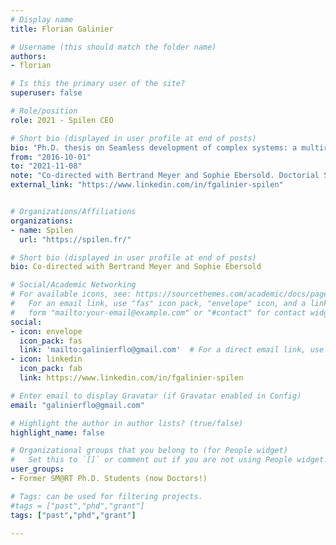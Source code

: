 ```yaml
---
# Display name
title: Florian Galinier

# Username (this should match the folder name)
authors:
- florian

# Is this the primary user of the site?
superuser: false

# Role/position
role: 2021 - Spilen CEO

# Short bio (displayed in user profile at end of posts)
bio: "Ph.D. thesis on Seamless development of complex systems: a multirequirements approach"
from: "2016-10-01"
to: "2021-11-08"
note: "Co-directed with Bertrand Meyer and Sophie Ebersold. Doctorial School Grant"
external_link: "https://www.linkedin.com/in/fgalinier-spilen"


# Organizations/Affiliations
organizations:
- name: Spilen
  url: "https://spilen.fr/"

# Short bio (displayed in user profile at end of posts)
bio: Co-directed with Bertrand Meyer and Sophie Ebersold

# Social/Academic Networking
# For available icons, see: https://sourcethemes.com/academic/docs/page-builder/#icons
#   For an email link, use "fas" icon pack, "envelope" icon, and a link in the
#   form "mailto:your-email@example.com" or "#contact" for contact widget.
social:
- icon: envelope
  icon_pack: fas
  link: 'mailto:galinierflo@gmail.com'  # For a direct email link, use "mailto:test@example.org".
- icon: linkedin
  icon_pack: fab
  link: https://www.linkedin.com/in/fgalinier-spilen

# Enter email to display Gravatar (if Gravatar enabled in Config)
email: "galinierflo@gmail.com"

# Highlight the author in author lists? (true/false)
highlight_name: false

# Organizational groups that you belong to (for People widget)
#   Set this to `[]` or comment out if you are not using People widget.
user_groups:
- Former SM@RT Ph.D. Students (now Doctors!)

# Tags: can be used for filtering projects.
#tags = ["past","phd","grant"]
tags: ["past","phd","grant"]

---
```

